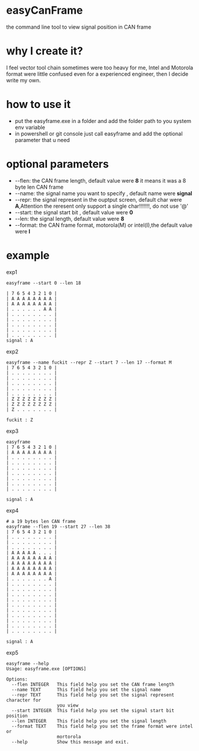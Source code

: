 # easyCanFrame
 the command line tool to view signal position in CAN frame

# why I create it?
I feel vector tool chain sometimes were too heavy for me, Intel and Motorola format were little confused even for a experienced engineer, then I decide write my own.

# how to use it

- put the easyframe.exe in a folder and add the folder path to you system env variable
- in powershell or git console just call easyframe and add the optional parameter that u need
  
# optional parameters
- --flen:  the CAN frame length, default value were **8** it means it was a 8 byte len CAN frame
- --name:  the signal name you want to specify ,  default name were **signal**
- --repr:  the signal represent in the ouptput screen, default char were **A**,Attention the reresent only support a single char!!!!!!!, do not use '@'
- --start: the signal start bit , default value were **0**
- --len:   the signal length, default value were **8**
- --format: the CAN frame format, motorola(M) or intel(I),the default value were **I** 

# example
exp1
```
easyframe --start 0 --len 18

| 7 6 5 4 3 2 1 0 |
| A A A A A A A A |
| A A A A A A A A |
| . . . . . . A A |
| . . . . . . . . |
| . . . . . . . . |
| . . . . . . . . |
| . . . . . . . . |
| . . . . . . . . |
signal : A
```

exp2
```
easyframe --name fuckit --repr Z --start 7 --len 17 --format M
| 7 6 5 4 3 2 1 0 |
| . . . . . . . . |
| . . . . . . . . |
| . . . . . . . . |
| . . . . . . . . |
| . . . . . . . . |
| Z Z Z Z Z Z Z Z |
| Z Z Z Z Z Z Z Z |
| Z . . . . . . . |

fuckit : Z
```

exp3
```
easyframe
| 7 6 5 4 3 2 1 0 |
| A A A A A A A A |
| . . . . . . . . |
| . . . . . . . . |
| . . . . . . . . |
| . . . . . . . . |
| . . . . . . . . |
| . . . . . . . . |
| . . . . . . . . |

signal : A
```

exp4
```
# a 19 bytes len CAN frame
easyframe --flen 19 --start 27 --len 38
| 7 6 5 4 3 2 1 0 |
| . . . . . . . . |
| . . . . . . . . |
| . . . . . . . . |
| A A A A A . . . |
| A A A A A A A A |
| A A A A A A A A |
| A A A A A A A A |
| A A A A A A A A |
| . . . . . . . A |
| . . . . . . . . |
| . . . . . . . . |
| . . . . . . . . |
| . . . . . . . . |
| . . . . . . . . |
| . . . . . . . . |
| . . . . . . . . |
| . . . . . . . . |
| . . . . . . . . |
| . . . . . . . . |

signal : A
```
exp5
```
easyframe --help
Usage: easyframe.exe [OPTIONS]

Options:
  --flen INTEGER   This field help you set the CAN frame length
  --name TEXT      This field help you set the signal name
  --repr TEXT      This field help you set the signal represent character for
                   you view
  --start INTEGER  This field help you set the signal start bit position
  --len INTEGER    This field help you set the signal length
  --format TEXT    This field help you set the frame format were intel or
                   mortorola
  --help           Show this message and exit.
```